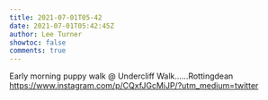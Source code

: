 ```yaml
---
title: 2021-07-01T05-42
date: 2021-07-01T05:42:45Z
author: Lee Turner
showtoc: false
comments: true
---
```


Early morning puppy walk @ Undercliff Walk......Rottingdean https://www.instagram.com/p/CQxfJGcMiJP/?utm_medium=twitter

